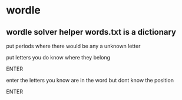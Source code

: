 # wordle
wordle solver helper
words.txt is a dictionary
-------------------------------------------------

put periods where there would be any a unknown letter

put letters you do know where they belong

ENTER

enter the letters you know are in the word but dont know the position

ENTER
